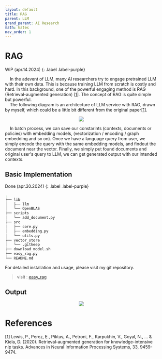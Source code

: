 ```yaml
---
layout: default
title: RAG
parent: LLM
grand_parent: AI Research
math: katex
nav_order: 1
---
```


# RAG

WIP (apr.14.2024)
{: .label .label-purple}

&nbsp;&nbsp;&nbsp;&nbsp;In the adevent of LLM, many AI researchers try to engage pretrained LLM with their own data. This is because training LLM from scratch is costly and hard. 
In this background, one of the powerful engaging method is RAG (Retrieval-augmented generation) [[1](#lewis-et-al)]. The concept of RAG is quite simple but powerful.   
&nbsp;&nbsp;&nbsp;&nbsp;The following diagram is an architecture of LLM service with RAG, drawn by myself, which could be a little bit different from the original paper[[1](#lewis-et-al)].

<p align="center">
 <img src="https://sangdo-han.github.io/docs/research/llm/rag_architecture.png">
</p>

&nbsp;&nbsp;&nbsp;&nbsp;In batch process, we can save our constarints (contexts, documents or policies) with embedding models, (vectorization / encoding / graph embedding and so on). Once we have a language query from user, we simply encode the query with the same embedding models, and findout the document near the vector. Finally, we simply put found documents and original user's query to LLM, we can get generated output with our intended contexts. 

## Basic Implementation
Done (apr.30.2024)
{: .label .label-purple}

```bash
.
├── lib
│   ├── llm
│   └── OpenBLAS
├── scripts
│   └── add_document.py
├── src
│   ├── core.py
│   ├── embedding.py
│   └── utils.py
├── vector_store
│   └── .gitkeep
├── download_model.sh
├── easy_rag.py
└── README.md
```

For detailed installation and usage, please visit my git repository.

 > visit : [easy_rag](https://github.com/Sangdo-Han/research/tree/master/rag)

## Output

<p align="center">
  <img src="https://github.com/Sangdo-Han/research/blob/master/rag/rag_chat_example.png">
</p>

# References
<span id="lewis-et-al">[1]</span> Lewis, P., Perez, E., Piktus, A., Petroni, F., Karpukhin, V., Goyal, N., ... & Kiela, D. (2020). Retrieval-augmented generation for knowledge-intensive nlp tasks. Advances in Neural Information Processing Systems, 33, 9459-9474.
